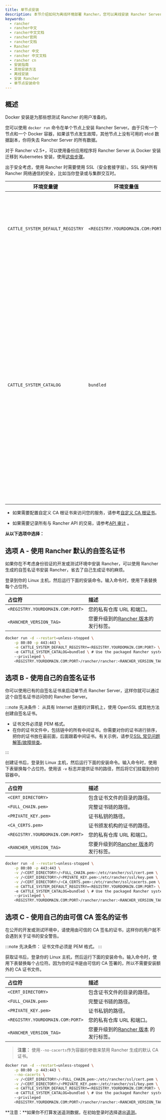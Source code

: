```yaml
---
title: 单节点安装
description: 本节介绍如何为离线环境部署 Rancher。您可以离线安装 Rancher Server，它可能处于防火墙之后或在代理之后。本文将介绍高可用离线安装（推荐）和单节点离线安装。
keywords:
  - rancher
  - rancher中文
  - rancher中文文档
  - rancher官网
  - rancher文档
  - Rancher
  - rancher 中文
  - rancher 中文文档
  - rancher cn
  - 安装指南
  - 其他安装方法
  - 离线安装
  - 安装 Rancher
  - 单节点安装命令
---
```


## 概述

Docker 安装是为那些想测试 Rancher 的用户准备的。

您可以使用 `docker run` 命令在单个节点上安装 Rancher Server。由于只有一个节点和一个 Docker 容器，如果该节点发生故障，其他节点上没有可用的 etcd 数据副本，你将失去 Rancher Server 的所有数据。

对于 Rancher v2.5+，可以使用备份应用程序将 Rancher Server 从 Docker 安装迁移到 Kubernetes 安装，使用[这些步骤](/docs/rancher2.5/backups/migrating-rancher/)。

出于安全考虑，使用 Rancher 时需要使用 SSL（安全套接字层）。SSL 保护所有 Rancher 网络通信的安全，比如当你登录或与集群交互时。

| 环境变量键                       | 环境变量值                       | 描述                                                                                                                                                                                                                                                                                                                                               |
| -------------------------------- | -------------------------------- | -------------------------------------------------------------------------------------------------------------------------------------------------------------------------------------------------------------------------------------------------------------------------------------------------------------------------------------------------- |
| `CATTLE_SYSTEM_DEFAULT_REGISTRY` | `<REGISTRY.YOURDOMAIN.COM:PORT>` | 配置 Rancher Server，使其在创建集群时总是从你的私有镜像仓库中拉取镜像。                                                                                                                                                                                                                                                                            |
| `CATTLE_SYSTEM_CATALOG`          | `bundled`                        | 配置 Rancher Server 以使用 Helm System Chart 的打包拷贝。[system charts](https://github.com/rancher/system-charts)资源库包含了监控、日志、警报和全局 DNS 等功能所需的所有目录项。这些[Helm charts](https://github.com/rancher/system-charts)位于 GitHub 中，但由于你处在离线环境中，使用 Rancher 内置(bundled)的 chart 要比设置 Git 镜像容易得多。 |

- 如果需要配置自定义 CA 根证书来访问您的服务，请参考[自定义 CA 根证书](/docs/rancher2.5/installation/resources/custom-ca-root-certificate/)。

- 如果需要记录所有与 Rancher API 的交易，请参考[API 审计](/docs/rancher2.5/installation/other-installation-methods/single-node-docker/advanced/#api-审计日志) 。

**从以下选项中选择：**

## 选项 A - 使用 Rancher 默认的自签名证书

如果你在不考虑身份验证的开发或测试环境中安装 Rancher，可以使用 Rancher 生成的自签名证书安装 Rancher，省去了自己生成证书的麻烦。

登录到你的 Linux 主机，然后运行下面的安装命令。输入命令时，使用下表替换每个占位符。

| 占位符                           | 描述                                                                                                    |
| :------------------------------- | :------------------------------------------------------------------------------------------------------ |
| `<REGISTRY.YOURDOMAIN.COM:PORT>` | 您的私有仓库 URL 和端口。                                                                               |
| `<RANCHER_VERSION_TAG>`          | 您要升级到的[Rancher 版本](/docs/rancher2.5/installation/resources/choosing-version/)的发行标签。 |

```bash
docker run -d --restart=unless-stopped \
    -p 80:80 -p 443:443 \
    -e CATTLE_SYSTEM_DEFAULT_REGISTRY=<REGISTRY.YOURDOMAIN.COM:PORT> \ # Set a default private registry to be used in Rancher
    -e CATTLE_SYSTEM_CATALOG=bundled \ # Use the packaged Rancher system charts
    --privileged \
    <REGISTRY.YOURDOMAIN.COM:PORT>/rancher/rancher:<RANCHER_VERSION_TAG>
```

## 选项 B - 使用自己的自签名证书

你可以使用已有的自签名证书来启动单节点 Rancher Server，这样你就可以通过这个自签名证书访问你的 Rancher Server。

:::note 先决条件：
从具有 Internet 连接的计算机上，使用 OpenSSL 或其他方法创建自签名证书。

- 证书文件必须是 PEM 格式。
- 在你的证书文件中，包括链中的所有中间证书。你需要对你的证书进行排序，把你的证书放在最前面，后面跟着中间证书。有关示例，请参见[SSL 常见问题解答/故障排查](/docs/rancher2.5/installation/other-installation-methods/single-node-docker/troubleshooting/)。

:::

创建证书后，登录到 Linux 主机，然后运行下面的安装命令。输入命令时，使用下表替换每个占位符。使用该 `-v` 标志并提供证书的路径，然后将它们挂载到你的容器中。

| 占位符                           | 描述                                                                                                    |
| :------------------------------- | :------------------------------------------------------------------------------------------------------ |
| `<CERT_DIRECTORY>`               | 包含证书文件的目录的路径。                                                                              |
| `<FULL_CHAIN.pem>`               | 完整证书链的路径。                                                                                      |
| `<PRIVATE_KEY.pem>`              | 证书私钥的路径。                                                                                        |
| `<CA_CERTS.pem>`                 | 证书颁发机构的证书的路径。                                                                              |
| `<REGISTRY.YOURDOMAIN.COM:PORT>` | 您的私有仓库 URL 和端口。                                                                               |
| `<RANCHER_VERSION_TAG>`          | 您要升级到的[Rancher 版本](/docs/rancher2.5/installation/resources/choosing-version/)的发行标签。 |

```bash
docker run -d --restart=unless-stopped \
    -p 80:80 -p 443:443 \
    -v /<CERT_DIRECTORY>/<FULL_CHAIN.pem>:/etc/rancher/ssl/cert.pem \
    -v /<CERT_DIRECTORY>/<PRIVATE_KEY.pem>:/etc/rancher/ssl/key.pem \
    -v /<CERT_DIRECTORY>/<CA_CERTS.pem>:/etc/rancher/ssl/cacerts.pem \
    -e CATTLE_SYSTEM_DEFAULT_REGISTRY=<REGISTRY.YOURDOMAIN.COM:PORT> \ # Set a default private registry to be used in Rancher
    -e CATTLE_SYSTEM_CATALOG=bundled \ # Use the packaged Rancher system charts
    --privileged \
    <REGISTRY.YOURDOMAIN.COM:PORT>/rancher/rancher:<RANCHER_VERSION_TAG>
```

## 选项 C - 使用自己的由可信 CA 签名的证书

在公开的开发或测试环境中，请使用由可信的 CA 签名的证书，这样你的用户就不会遇到关于证书的安全警告。

:::note 先决条件：
证书文件必须是 PEM 格式。
:::

获取证书后，登录你的 Linux 主机，然后运行下面的安装命令。输入命令时，使用下表替换每个占位符。因为你的证书是由可信的 CA 签署的，所以不需要安装额外的 CA 证书文件。

| 占位符                           | 描述                                                                                                     |
| :------------------------------- | :------------------------------------------------------------------------------------------------------- |
| `<CERT_DIRECTORY>`               | 包含证书文件的目录的路径。                                                                               |
| `<FULL_CHAIN.pem>`               | 完整证书链的路径。                                                                                       |
| `<PRIVATE_KEY.pem>`              | 证书私钥的路径。                                                                                         |
| `<REGISTRY.YOURDOMAIN.COM:PORT>` | 您的私有仓库 URL 和端口。                                                                                |
| `<RANCHER_VERSION_TAG>`          | 您要升级到的[Rancher 版本](/docs/rancher2.5/installation/resources/choosing-version/) 的发行标签。 |

> **注意：** 使用`--no-cacerts`作为容器的参数来禁用 Rancher 生成的默认 CA 证书。

```bash
docker run -d --restart=unless-stopped \
    -p 80:80 -p 443:443 \
    --no-cacerts \
    -v /<CERT_DIRECTORY>/<FULL_CHAIN.pem>:/etc/rancher/ssl/cert.pem \
    -v /<CERT_DIRECTORY>/<PRIVATE_KEY.pem>:/etc/rancher/ssl/key.pem \
    -e CATTLE_SYSTEM_DEFAULT_REGISTRY=<REGISTRY.YOURDOMAIN.COM:PORT> \ # Set a default private registry to be used in Rancher
    -e CATTLE_SYSTEM_CATALOG=bundled \ # Use the packaged Rancher system charts
    --privileged
    <REGISTRY.YOURDOMAIN.COM:PORT>/rancher/rancher:<RANCHER_VERSION_TAG>
```

**注意：**如果你不打算发送遥测数据，在初始登录时选择退出[遥测](/docs/rancher2.5/faq/telemetry/)。

